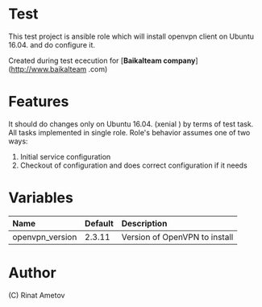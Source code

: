 # Test

This test project is ansible role which will install openvpn client on Ubuntu 16.04.
and do configure it.

Created during test ececution for [**Baikalteam company**](http://www.baikalteam
.com)

# Features
It should do changes only on Ubuntu 16.04. (xenial ) by terms of test task. 
All tasks implemented in single role.  Role's behavior assumes one of two ways:
1. Initial service configuration
2. Checkout of configuration and does correct configuration if it needs

# Variables
| **Name**   | **Default**     | **Description**|
|:---------|:------------|:------------|
| openvpn_version  | 2.3.11 | Version of OpenVPN to install|

# Author
(C) Rinat Ametov


